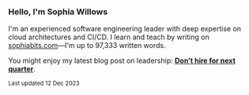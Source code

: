 ### Hello, I'm Sophia Willows

I'm an experienced software engineering leader with deep expertise on cloud architectures and CI/CD. I learn and teach by writing on [sophiabits.com](https://sophiabits.com/blog)—I'm up to 97,333 written words.

You might enjoy my latest blog post on leadership: **[Don’t hire for next quarter](https://sophiabits.com/blog/dont-hire-for-next-quarter)**.

<sub>Last updated 12 Dec 2023</sub>
